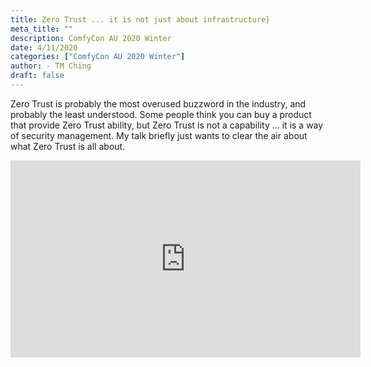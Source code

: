 ```yaml
---
title: Zero Trust ... it is not just about infrastructure}
meta_title: ""
description: ComfyCon AU 2020 Winter
date: 4/11/2020
categories: ["ComfyCon AU 2020 Winter"]
author: - TM Ching
draft: false
---
```

Zero Trust is probably the most overused buzzword in the industry, and probably the least understood. Some people think you can buy a product that provide Zero Trust ability, but Zero Trust is not a capability ... it is a way of security management. My talk briefly just wants to clear the air about what Zero Trust is all about.

<iframe width="560" height="315" src="https://www.youtube.com/embed/Yg_EKCF0ps4?si=6HVrg8KoeXBPP1YG" title="YouTube video player" frameborder="0" allow="accelerometer; autoplay; clipboard-write; encrypted-media; gyroscope; picture-in-picture; web-share" allowfullscreen></iframe>